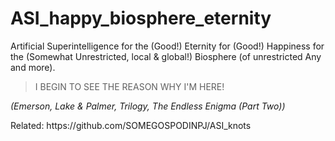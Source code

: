 # ASI_happy_biosphere_eternity
Artificial Superintelligence for the (Good!) Eternity for (Good!) Happiness for the (Somewhat Unrestricted, local & global!) Biosphere (of unrestricted Any and more).

<blockquote>I BEGIN TO SEE THE REASON WHY I'M HERE!</blockquote> <p><i>(Emerson, Lake & Palmer, Trilogy, The Endless Enigma (Part Two))</i></p>

<p>
  Related: https://github.com/SOMEGOSPODINPJ/ASI_knots
</p>
